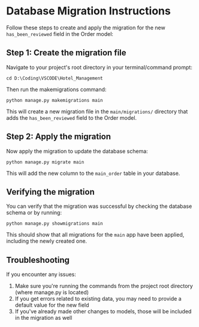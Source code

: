 # Database Migration Instructions

Follow these steps to create and apply the migration for the new `has_been_reviewed` field in the Order model:

## Step 1: Create the migration file

Navigate to your project's root directory in your terminal/command prompt:

```
cd D:\Coding\VSCODE\Hotel_Management
```

Then run the makemigrations command:

```
python manage.py makemigrations main
```

This will create a new migration file in the `main/migrations/` directory that adds the `has_been_reviewed` field to the Order model.

## Step 2: Apply the migration

Now apply the migration to update the database schema:

```
python manage.py migrate main
```

This will add the new column to the `main_order` table in your database.

## Verifying the migration

You can verify that the migration was successful by checking the database schema or by running:

```
python manage.py showmigrations main
```

This should show that all migrations for the `main` app have been applied, including the newly created one.

## Troubleshooting

If you encounter any issues:

1. Make sure you're running the commands from the project root directory (where manage.py is located)
2. If you get errors related to existing data, you may need to provide a default value for the new field
3. If you've already made other changes to models, those will be included in the migration as well

